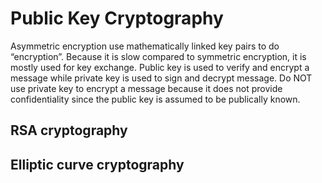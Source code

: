 # Public Key Cryptography

Asymmetric encryption use mathematically linked key pairs to do “encryption”. Because it is slow compared to symmetric encryption, it is mostly used for key exchange.  Public key is used to verify and encrypt a message while private key is used to sign and decrypt message. Do NOT use private key to encrypt a message because it does not provide confidentiality since the public key is assumed to be publically known. 
 
## RSA cryptography

## Elliptic curve cryptography

## 
